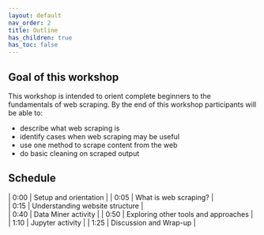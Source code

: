 ```yaml
---
layout: default
nav_order: 2
title: Outline
has_children: true
has_toc: false
---
```

## Goal of this workshop

This workshop is intended to orient complete beginners to the fundamentals of web scraping. By the end of this workshop participants will be able to:

- describe what web scraping is
- identify cases when web scraping may be useful
- use one method to scrape content from the web
- do basic cleaning on scraped output

## Schedule

| 0:00 | Setup and orientation |
| 0:05  | What is web scraping? |  
| 0:15  | Understanding website structure |  
| 0:40 | Data Miner activity |
| 0:50  | Exploring other tools and approaches |  
| 1:10 | Jupyter activity |
| 1:25 | Discussion and Wrap-up |   
